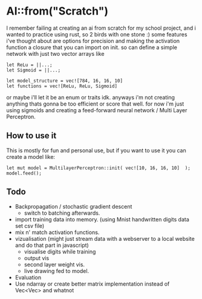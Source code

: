 # AI::from("Scratch")

I remember failing at creating an ai from scratch for my school project, and i wanted to practice using rust, so 2 birds with one stone :)
some features i've thought about are options for precision and making the activation function a closure that you can import on init. so can define a simple network with just two vector arrays like

    let ReLu = ||...;
    let Sigmoid = ||...;
    
    let model_structure = vec![784, 16, 16, 10]
    let functions = vec![ReLu, ReLu, Sigmoid]

or maybe i'll let it be an enum or traits idk. anyways i'm not creating anything thats gonna be too efficient or score that well. for now i'm just using sigmoids and creating a feed-forward neural network / Multi Layer Perceptron. 


## How to use it
This is mostly for fun and personal use, but if you want to use it you can create a model like:

    let mut model = MultilayerPerceptron::init( vec![10, 16, 16, 10]  );
    model.feed();


## Todo
- Backpropagation / stochastic gradient descent
    - switch to batching afterwards.
- import training data into memory. (using Mnist handwritten digits data set csv file)
- mix n' match activation functions.
- vizualisation (might just stream data with a webserver to a local website and do that part in javascript)
    - visualise digits while training
    - output vis
    - second layer weight vis.
    - live drawing fed to model.
- Evaluation
- Use ndarray or create better matrix implementation instead of Vec<Vec<f32>> and whatnot
